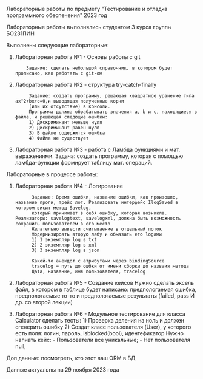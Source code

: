 Лабораторные работы по предмету "Тестирование и отладка программного обеспечения" 2023 год

Лабораторные работы выполнялись студентом 3 курса группы БО231ПИН

Выполнены следующие лабораторные:
1) Лабораторная работа №1 - Основы работы с git

           Задание: сделать небольшой справочник, в котором будет прописано, как работать с git-ом
2) Лабораторная работа №2 - структура try-catch-finally

            Задание: создать программу, решающая квадратное уранение типа ax^2+bx+c=0,и выводящая полученные корни
            (или их отсутствие) в консоли.
            Программа должна обрабатывать значения a, b и c, находящиеся в файле, и решающая следющие ошибки:
            1) Дискриминант меньше нуля
            2) Дискриминант равен нулю
            3) В файле содержится ошибка
            4) Файла не существует
3) Лабораторная работа №3 - работа с Ламбда функциями и мат. выражениями.
             Задача: создать программу, которая с помощью ламбда-функции формирует таблицу мат. операций.

Лабораторные в процессе работы:
1) Лабораторная работа №4 - Логирование

             Задание: Время ошибки, название ошибки, как произошло, название проги, трейс лог. Реализовать интерфейс IlogSaved в котором висит метод Savelog,
             который принимает в себя ошибку, которая возникла. Реализаторы: savelogtext, savelogxml, должна быть возможность сохранить пользователем в его место
             Желательно вывести считываение в отдельный поток
             Модернизироать вторую лабу и обмазать его logами
             1) 1 экземпляр log в txt
             2) 2 экземпляр log в xml
             3) 3 экземпляр log в json

             Какой-то анекдот с атрибутами через bindingSource
             tracelog = путь до ошбки от имени сборки до назваия метода
             Дата, название, имя пользователя, tracelog

2) Лабораторная работа №5 - Создание кейсов
             Нужно сделать эксель файл, в котором в таблице будет написано: предпологаемая ошибка, предпологаемые то-то и предпологаемые результаты (failed, pass И др. со второй лекции)

3) Лабораторная работа №6 - Модульное тестирование
             для класса Calculator сделать тесты:
             1) Проверка деления на ноль и должен сгенерить  ошибку
             2) Создат класс пользователя (User), у которого есть поля: логин, пароль, isblocked(bool), идентефикатор
             Нужно напиать кейс:
             - Пользователи все уникальные;
             - Нет пользователя null; 

Доп данные: посмотреть, кто этот ваш ORM в БД

Данные актуальны на 29 ноября 2023 года
